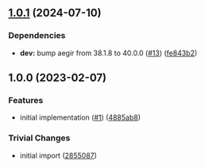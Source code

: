 ## [1.0.1](https://github.com/achingbrain/progress-events/compare/v1.0.0...v1.0.1) (2024-07-10)


### Dependencies

* **dev:** bump aegir from 38.1.8 to 40.0.0 ([#13](https://github.com/achingbrain/progress-events/issues/13)) ([fe843b2](https://github.com/achingbrain/progress-events/commit/fe843b25733084a4d697a15b89e91197e43b8eab))

## 1.0.0 (2023-02-07)


### Features

* initial implementation ([#1](https://github.com/achingbrain/progress-events/issues/1)) ([4885ab8](https://github.com/achingbrain/progress-events/commit/4885ab8d48d4569be5d1b124e5ffec5adc09a58d))


### Trivial Changes

* initial import ([2855087](https://github.com/achingbrain/progress-events/commit/28550876d5096d95ec937bcc3d668b64db552f74))

